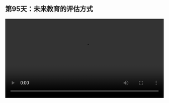 ## 第95天：未来教育的评估方式

<video width="100%" controls controlslist="nodownload nofullscreen noremoteplayback" disablePictureInPicture>
  <source src="https://api.keepwork.com/ts-storage/siteFiles/17306/raw#1601770885269session95.webm" type="video/webm">
  <source src="https://api.keepwork.com/ts-storage/siteFiles/17307/raw#1601770892891session95_small.mp4" type="video/mp4" />
   
  你的浏览器不支持播放
</video>


### 字幕

这里是我们创造的一个作品，ID是1789。
我们按Esc键，
到**项目**菜单下，
选择**项目首页**。
它会打开一个外部的浏览器。
这里你可以**添加多个成员**一起来创造。
我们点击**人物名字**。
这里可以看到这个用户制作的所有项目和作品。
我们看在这里我们记录了用户所有的版本，并把它存到了区块链这种格式上。
它是一种可以有法律效应的格式。
它证明了你在某个时间点上，这个作品是由你创造的。
我们点击**创造**。
在Paracraft中，用户可以创造三类作品。
一类是3D动画或者编程作品。
一类是个人网站。
还有一类是个人知识引擎。
[keepwork.com](https://)这个网站记录了孩子们从小学到大学所有的个人作品，
并把它们记到了区块链这种格式上，
使得它们具有法律效应。
这样的一个网站就是一个个人简历。
它会深刻地影响未来教育的评估方式。
不论是中小学或者大学的自主招生，
还是未来企业要招优秀的员工，
keepwork都提供了最好的个人简历平台。
同时我们还希望通过这个网站，小学生和大学生可以一同学习，
找到自己的导师。
让兴趣相投的人可以在一起学习，创造。

### 动手练习
